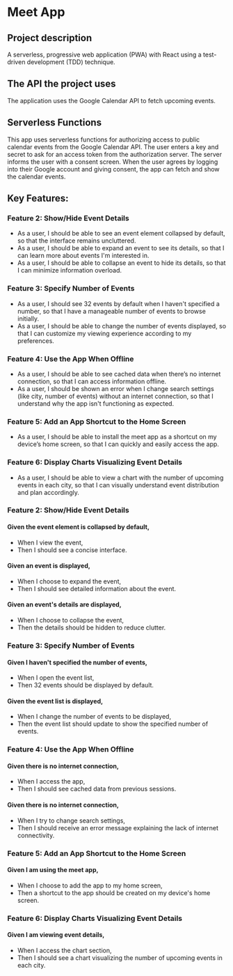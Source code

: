 # Meet App

## Project description
A serverless, progressive web application (PWA) with React using a test-driven development (TDD) technique.

## The API the project uses
The application uses the Google Calendar API to fetch upcoming events.

## Serverless Functions
This app uses serverless functions for authorizing access to public calendar events from the Google Calendar API. The user enters a key and secret to ask for an access token from the authorization server. The server informs the user with a consent screen. When the user agrees by logging into their Google account and giving consent, the app can fetch and show the calendar events.

## Key Features:

### Feature 2: Show/Hide Event Details

- As a user, I should be able to see an event element collapsed by default, so that the interface remains uncluttered.
- As a user, I should be able to expand an event to see its details, so that I can learn more about events I'm interested in.
- As a user, I should be able to collapse an event to hide its details, so that I can minimize information overload.

### Feature 3: Specify Number of Events

- As a user, I should see 32 events by default when I haven't specified a number, so that I have a manageable number of events to browse initially.
- As a user, I should be able to change the number of events displayed, so that I can customize my viewing experience according to my preferences.

### Feature 4: Use the App When Offline

- As a user, I should be able to see cached data when there’s no internet connection, so that I can access information offline.
- As a user, I should be shown an error when I change search settings (like city, number of events) without an internet connection, so that I understand why the app isn't functioning as expected.

### Feature 5: Add an App Shortcut to the Home Screen

- As a user, I should be able to install the meet app as a shortcut on my device’s home screen, so that I can quickly and easily access the app.

### Feature 6: Display Charts Visualizing Event Details

- As a user, I should be able to view a chart with the number of upcoming events in each city, so that I can visually understand event distribution and plan accordingly.


### Feature 2: Show/Hide Event Details

#### Given the event element is collapsed by default,
- When I view the event,
- Then I should see a concise interface.
#### Given an event is displayed,
- When I choose to expand the event,
- Then I should see detailed information about the event.
#### Given an event's details are displayed,
- When I choose to collapse the event,
- Then the details should be hidden to reduce clutter.

### Feature 3: Specify Number of Events

#### Given I haven't specified the number of events,
- When I open the event list,
- Then 32 events should be displayed by default.
#### Given the event list is displayed,
- When I change the number of events to be displayed,
- Then the event list should update to show the specified number of events.

### Feature 4: Use the App When Offline

#### Given there is no internet connection,
- When I access the app,
- Then I should see cached data from previous sessions.
#### Given there is no internet connection,
- When I try to change search settings,
- Then I should receive an error message explaining the lack of internet connectivity.

### Feature 5: Add an App Shortcut to the Home Screen

#### Given I am using the meet app,
- When I choose to add the app to my home screen,
- Then a shortcut to the app should be created on my device's home screen.

### Feature 6: Display Charts Visualizing Event Details

#### Given I am viewing event details,
- When I access the chart section,
- Then I should see a chart visualizing the number of upcoming events in each city.